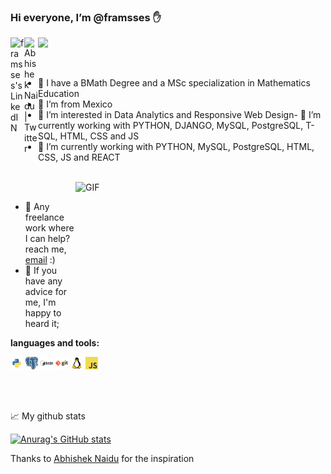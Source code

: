 ### Hi everyone, I’m @framsses ✋

<a href="https://www.linkedin.com/in/francisco-ramsses-ayala-romero-6b8662162/">
  <img align="left" alt="framsses's LinkedIN" width="22px" src="https://raw.githubusercontent.com/peterthehan/peterthehan/master/assets/linkedin.svg" />
</a>
<a href="https://twitter.com/arframsses">
  <img align="left" alt="Abhishek Naidu | Twitter" width="22px" src="https://raw.githubusercontent.com/peterthehan/peterthehan/master/assets/twitter.svg" />
</a>

![](https://visitor-badge.glitch.me/badge?page_id=framsses.framsses)

<br />

- 📐 I have a BMath Degree and a MSc specialization in Mathematics Education
- 🌵 I’m from Mexico
- 👀 I’m interested in Data Analytics and Responsive Web Design- 🌱 I’m currently working with PYTHON, DJANGO, MySQL, PostgreSQL, T-SQL, HTML, CSS and JS
- 🌱 I’m currently working with PYTHON, MySQL, PostgreSQL, HTML, CSS, JS and REACT

<br />

  <img align="right" alt="GIF" src="https://github.com/abhisheknaiidu/abhisheknaiidu/blob/master/code.gif?raw=true" width="400" height="220" />

<br />
  
- 💼 Any freelance work where I can help? reach me, [email](mailto:arframsses@hotmail.com) :)
- 💬 If you have any advice for me, I'm happy to heard it;

**languages and tools:**  

<code><img height="20" src="https://raw.githubusercontent.com/github/explore/80688e429a7d4ef2fca1e82350fe8e3517d3494d/topics/python/python.png"></code>
<code><img height="20" src="https://raw.githubusercontent.com/github/explore/80688e429a7d4ef2fca1e82350fe8e3517d3494d/topics/postgresql/postgresql.png"></code>
<code><img height="20" src="https://raw.githubusercontent.com/github/explore/80688e429a7d4ef2fca1e82350fe8e3517d3494d/topics/bash/bash.png"></code>
<code><img height="20" src="https://raw.githubusercontent.com/github/explore/80688e429a7d4ef2fca1e82350fe8e3517d3494d/topics/git/git.png"></code>
<code><img height="20" src="https://raw.githubusercontent.com/github/explore/80688e429a7d4ef2fca1e82350fe8e3517d3494d/topics/linux/linux.png"></code>
<code><img height="20" src="https://raw.githubusercontent.com/github/explore/80688e429a7d4ef2fca1e82350fe8e3517d3494d/topics/javascript/javascript.png"></code>

<br />
<br />

📈 My github stats

[![Anurag's GitHub stats](https://github-readme-stats.vercel.app/api?username=framsses)](https://github.com/anuraghazra/github-readme-stats)

Thanks to [Abhishek Naidu](https://github.com/abhisheknaiidu/abhisheknaiidu) for the inspiration




